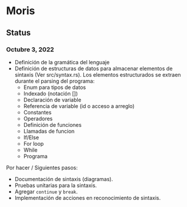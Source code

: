 # Moris

## Status

### Octubre 3, 2022

- Definición de la gramática del lenguaje
- Definición de estructuras de datos para almacenar elementos de sintaxis (Ver src/syntax.rs). Los elementos estructurados se extraen durante el parsing del programa:
  - Enum para tipos de datos
  - Indexado (notación [])
  - Declaración de variable
  - Referencia de variable (id o acceso a arreglo)
  - Constantes
  - Operadores
  - Definición de funciones
  - Llamadas de funcion
  - If/Else
  - For loop
  - While
  - Programa

Por hacer / Siguientes pasos:

- Documentación de sintaxis (diagramas).
- Pruebas unitarias para la sintaxis.
- Agregar `continue` y `break`.
- Implementación de acciones en reconocimiento de sintaxis.
